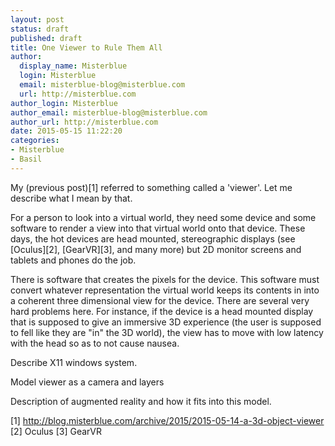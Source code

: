 ```yaml
---
layout: post
status: draft
published: draft
title: One Viewer to Rule Them All
author:
  display_name: Misterblue
  login: Misterblue
  email: misterblue-blog@misterblue.com
  url: http://misterblue.com
author_login: Misterblue
author_email: misterblue-blog@misterblue.com
author_url: http://misterblue.com
date: 2015-05-15 11:22:20
categories:
- Misterblue
- Basil
---
```

My (previous post)[1] referred to something called a 'viewer'.
Let me describe what I mean by that.

For a person to look into a virtual world, they need some device and some
software to render a view into that virtual world onto that device.
These days, the hot devices are head mounted, stereographic displays
(see [Oculus][2], [GearVR][3], and many more) but 2D monitor screens
and tablets and phones do the job.

There is software that creates the pixels for the device.
This software must convert whatever representation the virtual world
keeps its contents in into a coherent three dimensional view for
the device. There are several very hard problems here. 
For instance, if the device is a head mounted display that is supposed
to give an immersive 3D experience (the user is supposed to fell like they
are "in" the 3D world), the view has to move with low latency with the
head so as to not cause nausea.

Describe X11 windows system.

Model viewer as a camera and layers

Description of augmented reality and how it fits into this model.


[1] http://blog.misterblue.com/archive/2015/2015-05-14-a-3d-object-viewer
[2] Oculus
[3] GearVR

